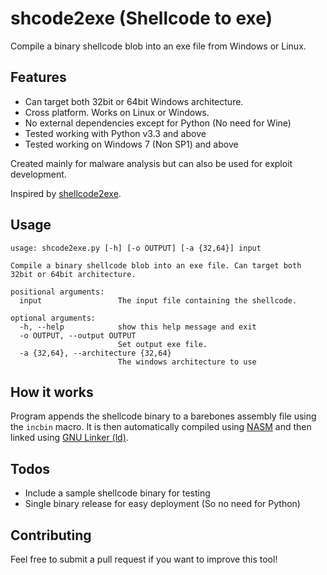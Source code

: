 # shcode2exe (Shellcode to exe)
Compile a binary shellcode blob into an exe file from Windows or Linux. 

## Features
  * Can target both 32bit or 64bit Windows architecture. 
  * Cross platform. Works on Linux or Windows.
  * No external dependencies except for Python (No need for Wine)
  * Tested working with Python v3.3 and above
  * Tested working on Windows 7 (Non SP1) and above
  
Created mainly for malware analysis but can also be used for exploit development. 

Inspired by [shellcode2exe](https://github.com/repnz/shellcode2exe).

## Usage
```
usage: shcode2exe.py [-h] [-o OUTPUT] [-a {32,64}] input

Compile a binary shellcode blob into an exe file. Can target both 32bit or 64bit architecture.

positional arguments:
  input                 The input file containing the shellcode.

optional arguments:
  -h, --help            show this help message and exit
  -o OUTPUT, --output OUTPUT
                        Set output exe file.
  -a {32,64}, --architecture {32,64}
                        The windows architecture to use
```

## How it works
Program appends the shellcode binary to a barebones assembly file using the `incbin` macro. It is then automatically compiled using [NASM](https://www.nasm.us/) and then linked using [GNU Linker (ld)](https://linux.die.net/man/1/ld).

## Todos
  * Include a sample shellcode binary for testing
  * Single binary release for easy deployment (So no need for Python)

## Contributing
Feel free to submit a pull request if you want to improve this tool!
